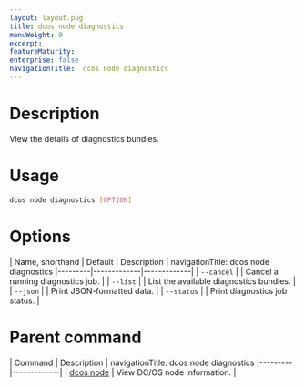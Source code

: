 ```yaml
---
layout: layout.pug
title: dcos node diagnostics
menuWeight: 0
excerpt:
featureMaturity:
enterprise: false
navigationTitle:  dcos node diagnostics
---
```


<!-- This source repo for this topic is https://github.com/dcos/dcos-docs -->

    
# Description
View the details of diagnostics bundles.

# Usage

```bash
dcos node diagnostics [OPTION]
```

# Options

| Name, shorthand | Default | Description |
navigationTitle:  dcos node diagnostics
|---------|-------------|-------------|
| `--cancel`   |             | Cancel a running diagnostics job. |
| `--list`   |             |  List the available diagnostics bundles. |
| `--json`   |             |  Print JSON-formatted data. |
| `--status`   |             |  Print diagnostics job status. |

# Parent command

| Command | Description |
navigationTitle:  dcos node diagnostics
|---------|-------------|
| [dcos node](/docs/1.9/cli/command-reference/dcos-node/) | View DC/OS node information. | 

<!-- # Examples -->

